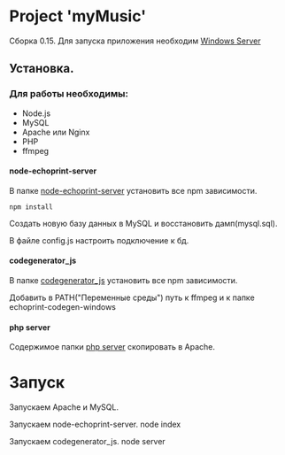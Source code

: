 # Project 'myMusic'

Сборка 0.15. Для запуска приложения необходим [Windows Server](http://www.microsoft.com/ru-ru/server-cloud/products/windows-server-2012-r2/ "Windows Server")

## Установка.

### Для работы необходимы:

* Node.js
* MySQL
* Apache или Nginx
* PHP
* ffmpeg

#### node-echoprint-server

В папке [node-echoprint-server](https://github.com/ilyashishov/myMusic-server/tree/master/node-echoprint-server "node-echoprint-server") установить все npm зависимости.

	npm install

Создать новую базу данных в MySQL и восстановить дамп(mysql.sql).

В файле config.js настроить подключение к бд.

#### codegenerator_js

В папке [codegenerator_js](https://github.com/ilyashishov/myMusic-server/tree/master/codegenerator_js "codegenerator_js") установить все npm зависимости.

Добавить в PATH("Переменные среды") путь к ffmpeg и к папке echoprint-codegen-windows


#### php server

Содержимое папки [php server](https://github.com/ilyashishov/myMusic-server/tree/master/php%20server "php server") скопировать в Apache.

# Запуск

Запускаем Apache и MySQL.

Запускаем node-echoprint-server.
	node index

Запускаем codegenerator_js.
	node server
